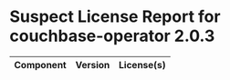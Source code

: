 
Suspect License Report for couchbase-operator 2.0.3
===================================================

|Component|Version|License(s)|
| :--- | :--- | :--- |
